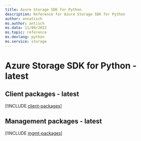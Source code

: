 ```yaml
---
title: Azure Storage SDK for Python
description: Reference for Azure Storage SDK for Python
author: annatisch
ms.author: antisch
ms.data: 11/08/2022
ms.topic: reference
ms.devlang: python
ms.service: storage
---
```

# Azure Storage SDK for Python - latest

## Client packages - latest
[!INCLUDE [client-packages](storage-client-index.md)]
## Management packages - latest
[!INCLUDE [mgmt-packages](storage-mgmt-index.md)]
